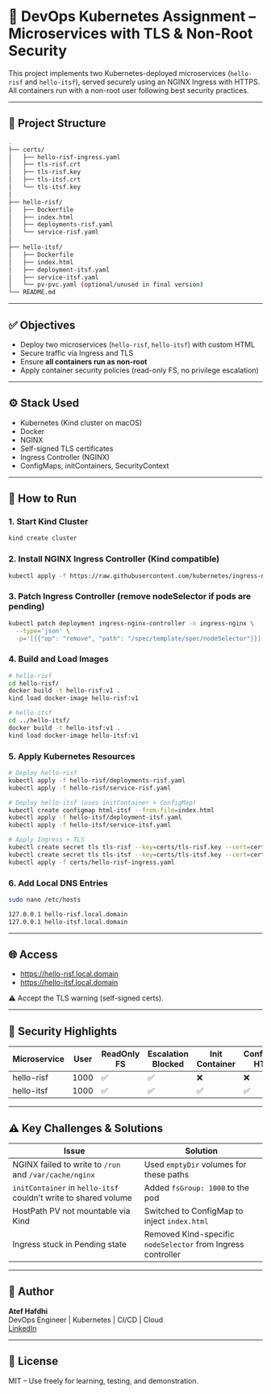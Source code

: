 # 🚀 DevOps Kubernetes Assignment – Microservices with TLS & Non-Root Security

This project implements two Kubernetes-deployed microservices (`hello-risf` and `hello-itsf`), served securely using an NGINX Ingress with HTTPS. All containers run with a non-root user following best security practices.

---

## 📁 Project Structure

```bash
.
├── certs/
│   ├── hello-risf-ingress.yaml
│   ├── tls-risf.crt
│   ├── tls-risf.key
│   ├── tls-itsf.crt
│   └── tls-itsf.key
│
├── hello-risf/
│   ├── Dockerfile
│   ├── index.html
│   ├── deployments-risf.yaml
│   └── service-risf.yaml
│
├── hello-itsf/
│   ├── Dockerfile
│   ├── index.html
│   ├── deployment-itsf.yaml
│   ├── service-itsf.yaml
│   └── pv-pvc.yaml (optional/unused in final version)
└── README.md
```

---

## ✅ Objectives

- Deploy two microservices (`hello-risf`, `hello-itsf`) with custom HTML
- Secure traffic via Ingress and TLS
- Ensure **all containers run as non-root**
- Apply container security policies (read-only FS, no privilege escalation)

---

## ⚙️ Stack Used

- Kubernetes (Kind cluster on macOS)
- Docker
- NGINX
- Self-signed TLS certificates
- Ingress Controller (NGINX)
- ConfigMaps, initContainers, SecurityContext

---

## 🧪 How to Run

### 1. Start Kind Cluster

```bash
kind create cluster
```

### 2. Install NGINX Ingress Controller (Kind compatible)

```bash
kubectl apply -f https://raw.githubusercontent.com/kubernetes/ingress-nginx/controller-v1.9.4/deploy/static/provider/kind/deploy.yaml
```

### 3. Patch Ingress Controller (remove nodeSelector if pods are pending)

```bash
kubectl patch deployment ingress-nginx-controller -n ingress-nginx \
  --type='json' \
  -p='[{{"op": "remove", "path": "/spec/template/spec/nodeSelector"}}]'
```

### 4. Build and Load Images

```bash
# hello-risf
cd hello-risf/
docker build -t hello-risf:v1 .
kind load docker-image hello-risf:v1

# hello-itsf
cd ../hello-itsf/
docker build -t hello-itsf:v1 .
kind load docker-image hello-itsf:v1
```

### 5. Apply Kubernetes Resources

```bash
# Deploy hello-risf
kubectl apply -f hello-risf/deployments-risf.yaml
kubectl apply -f hello-risf/service-risf.yaml

# Deploy hello-itsf (uses initContainer + ConfigMap)
kubectl create configmap html-itsf --from-file=index.html
kubectl apply -f hello-itsf/deployment-itsf.yaml
kubectl apply -f hello-itsf/service-itsf.yaml

# Apply Ingress + TLS
kubectl create secret tls tls-risf --key=certs/tls-risf.key --cert=certs/tls-risf.crt
kubectl create secret tls tls-itsf --key=certs/tls-itsf.key --cert=certs/tls-itsf.crt
kubectl apply -f certs/hello-risf-ingress.yaml
```

### 6. Add Local DNS Entries

```bash
sudo nano /etc/hosts
```

```txt
127.0.0.1 hello-risf.local.domain
127.0.0.1 hello-itsf.local.domain
```

---

## 🌐 Access

- https://hello-risf.local.domain
- https://hello-itsf.local.domain

⚠️ Accept the TLS warning (self-signed certs).

---

## 🔐 Security Highlights

| Microservice   | User  | ReadOnly FS | Escalation Blocked | Init Container | ConfigMap HTML |
|----------------|-------|-------------|---------------------|----------------|----------------|
| hello-risf     | 1000  | ✅           | ✅                   | ❌             | ❌              |
| hello-itsf     | 1000  | ✅           | ✅                   | ✅             | ✅              |

---

## ⚠️ Key Challenges & Solutions

| Issue | Solution |
|-------|----------|
| NGINX failed to write to `/run` and `/var/cache/nginx` | Used `emptyDir` volumes for these paths |
| `initContainer` in `hello-itsf` couldn’t write to shared volume | Added `fsGroup: 1000` to the pod |
| HostPath PV not mountable via Kind | Switched to ConfigMap to inject `index.html` |
| Ingress stuck in Pending state | Removed Kind-specific `nodeSelector` from Ingress controller |

---

## 🙋 Author

**Atef Hafdhi**  
DevOps Engineer | Kubernetes | CI/CD | Cloud  
[LinkedIn](https://linkedin.com/in/atefhafdhi)

---

## 📜 License

MIT – Use freely for learning, testing, and demonstration.
